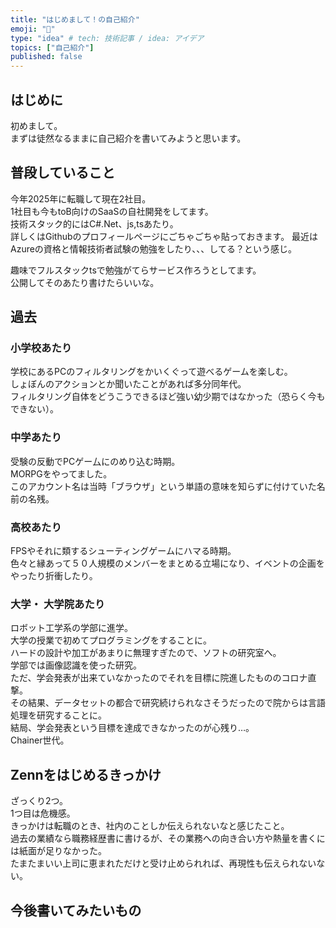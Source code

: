 ```yaml
---
title: "はじめまして！の自己紹介"
emoji: "🐙"
type: "idea" # tech: 技術記事 / idea: アイデア
topics: ["自己紹介"]
published: false
---
```


## はじめに
初めまして。  
まずは徒然なるままに自己紹介を書いてみようと思います。  

## 普段していること
今年2025年に転職して現在2社目。  
1社目も今もtoB向けのSaaSの自社開発をしてます。  
技術スタック的にはC#.Net、js,tsあたり。  
詳しくはGithubのプロフィールページにごちゃごちゃ貼っておきます。
最近はAzureの資格と情報技術者試験の勉強をしたり、、、してる？という感じ。  

趣味でフルスタックtsで勉強がてらサービス作ろうとしてます。  
公開してそのあたり書けたらいいな。  

## 過去
### 小学校あたり
学校にあるPCのフィルタリングをかいくぐって遊べるゲームを楽しむ。  
しょぼんのアクションとか聞いたことがあれば多分同年代。  
フィルタリング自体をどうこうできるほど強い幼少期ではなかった（恐らく今もできない）。  

### 中学あたり
受験の反動でPCゲー厶にのめり込む時期。  
MORPGをやってました。  
このアカウント名は当時「ブラウザ」という単語の意味を知らずに付けていた名前の名残。  

### 高校あたり
FPSやそれに類するシューティングゲームにハマる時期。  
色々と縁あって５０人規模のメンバーをまとめる立場になり、イベントの企画をやったり折衝したり。  

### 大学・ 大学院あたり
ロボット工学系の学部に進学。  
大学の授業で初めてプログラミングをすることに。  
ハードの設計や加工があまりに無理すぎたので、ソフトの研究室へ。  
学部では画像認識を使った研究。  
ただ、学会発表が出来ていなかったのでそれを目標に院進したもののコロナ直撃。  
その結果、データセットの都合で研究続けられなさそうだったので院からは言語処理を研究することに。  
結局、学会発表という目標を達成できなかったのが心残り…。  
Chainer世代。  

## Zennをはじめるきっかけ
ざっくり2つ。  
1つ目は危機感。  
きっかけは転職のとき、社内のことしか伝えられないなと感じたこと。  
過去の業績なら職務経歴書に書けるが、その業務への向き合い方や熱量を書くには紙面が足りなかった。  
たまたまいい上司に恵まれただけと受け止められれば、再現性も伝えられないない。  

## 今後書いてみたいもの

